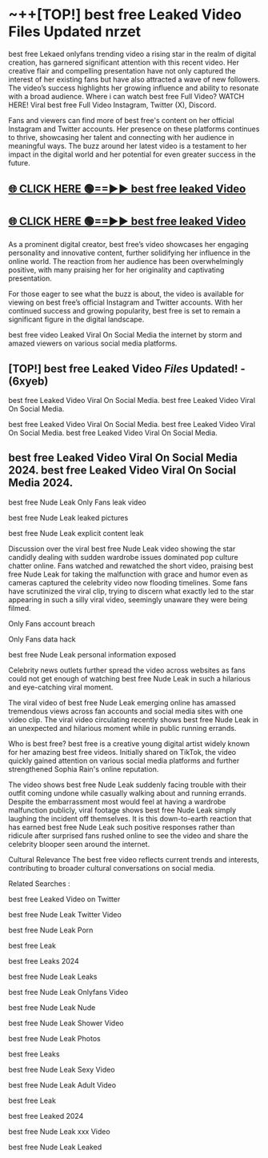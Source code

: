 # ~++[TOP!] best free Leaked Video Files Updated nrzet

 best free Lekaed onlyfans trending video a rising star in the realm of digital creation, has garnered significant attention with this recent video. Her creative flair and compelling presentation have not only captured the interest of her existing fans but have also attracted a wave of new followers. The video’s success highlights her growing influence and ability to resonate with a broad audience.
Where i can watch  best free Full Video? WATCH HERE! Viral  best free Full Video Instagram, Twitter (X), Discord.


Fans and viewers can find more of  best free's content on her official Instagram and Twitter accounts. Her presence on these platforms continues to thrive, showcasing her talent and connecting with her audience in meaningful ways. The buzz around her latest video is a testament to her impact in the digital world and her potential for even greater success in the future.


## [🌐 CLICK HERE 🟢==►►  best free leaked Video ](https://onlyclips.site?title=best_free&ref=git)

## [🌐 CLICK HERE 🟢==►►  best free leaked Video ](https://onlyclips.site?title=best_free&ref=git)


As a prominent digital creator,  best free’s video showcases her engaging personality and innovative content, further solidifying her influence in the online world. The reaction from her audience has been overwhelmingly positive, with many praising her for her originality and captivating presentation.

For those eager to see what the buzz is about, the video is available for viewing on  best free’s official Instagram and Twitter accounts. With her continued success and growing popularity,  best free is set to remain a significant figure in the digital landscape.


  best free video Leaked Viral On Social Media the internet by storm and amazed viewers on various social media platforms.


## [TOP!]  best free Leaked Video *Files* Updated! - (6xyeb) 

 best free Leaked Video Viral On Social Media. best free Leaked Video Viral On Social Media.

 best free Leaked Video Viral On Social Media. best free Leaked Video Viral On Social Media. best free Leaked Video Viral On Social Media.


##  best free Leaked Video Viral On Social Media 2024. best free Leaked Video Viral On Social Media 2024.
 best free Nude Leak Only Fans leak video

 best free Nude Leak leaked pictures

 best free Nude Leak explicit content leak

Discussion over the viral  best free Nude Leak video showing the star candidly dealing with sudden wardrobe issues dominated pop culture chatter online. Fans watched and rewatched the short video, praising  best free Nude Leak for taking the malfunction with grace and humor even as cameras captured the celebrity video now flooding timelines. Some fans have scrutinized the viral clip, trying to discern what exactly led to the star appearing in such a silly viral video, seemingly unaware they were being filmed.


Only Fans account breach

Only Fans data hack

 best free Nude Leak personal information exposed

Celebrity news outlets further spread the video across websites as fans could not get enough of watching  best free Nude Leak in such a hilarious and eye-catching viral moment.


The viral video of  best free Nude Leak emerging online has amassed tremendous views across fan accounts and social media sites with one video clip. The viral video circulating recently shows  best free Nude Leak in an unexpected and hilarious moment while in public running errands.


Who is  best free?  best free is a creative young digital artist widely known for her amazing  best free videos. Initially shared on TikTok, the video quickly gained attention on various social media platforms and further strengthened Sophia Rain's online reputation.

The video shows  best free Nude Leak suddenly facing trouble with their outfit coming undone while casually walking about and running errands. Despite the embarrassment most would feel at having a wardrobe malfunction publicly, viral footage shows  best free Nude Leak simply laughing the incident off themselves. It is this down-to-earth reaction that has earned  best free Nude Leak such positive responses rather than ridicule after surprised fans rushed online to see the video and share the celebrity blooper seen around the internet.

Cultural Relevance The  best free video reflects current trends and interests, contributing to broader cultural conversations on social media.

Related Searches :

 best free Leaked Video on Twitter

 best free Nude Leak Twitter Video

 best free Nude Leak Porn

 best free Leak 

 best free Leaks 2024

 best free Nude Leak Leaks

 best free Nude Leak Onlyfans Video

 best free Nude Leak Nude

 best free Nude Leak Shower Video

 best free Nude Leak Photos

 best free Leaks

 best free Nude Leak Sexy Video

 best free Nude Leak Adult Video

 best free Leak

 best free Leaked 2024

 best free Nude Leak xxx Video

 best free Nude Leak Leaked